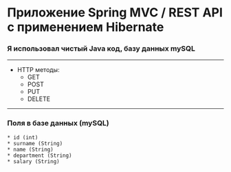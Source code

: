 # Приложение Spring MVC / REST API с применением Hibernate
### Я использовал чистый Java код, базу данных mySQL

--- 
* HTTP методы:
    * GET
    * POST
    * PUT
    * DELETE
___

### Поля в базе данных (mySQL)

    * id (int)
    * surname (String)
    * name (String)
    * department (String)
    * salary (String)
